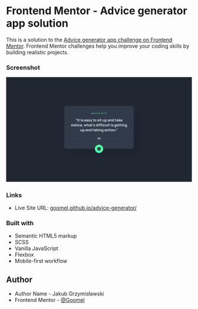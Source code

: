 # Frontend Mentor - Advice generator app solution

This is a solution to the [Advice generator app challenge on Frontend Mentor](https://www.frontendmentor.io/challenges/advice-generator-app-QdUG-13db). Frontend Mentor challenges help you improve your coding skills by building realistic projects.

### Screenshot
![Screenshot](./src/images/screenshot.jpg)

### Links

- Live Site URL: [goomel.github.io/advice-generator/](goomel.github.io/advice-generator/)

### Built with

- Semantic HTML5 markup
- SCSS
- Vanilla JavaScript
- Flexbox
- Mobile-first workflow

## Author

- Author Name - Jakub Grzymisławski
- Frontend Mentor - [@Goomel](https://www.frontendmentor.io/profile/Goomel)
